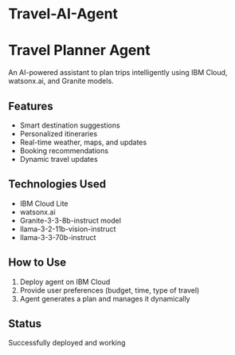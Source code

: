 # Travel-AI-Agent
# Travel Planner Agent

An AI-powered assistant to plan trips intelligently using IBM Cloud, watsonx.ai, and Granite models.

## Features
- Smart destination suggestions
- Personalized itineraries
- Real-time weather, maps, and updates
- Booking recommendations
- Dynamic travel updates

## Technologies Used
- IBM Cloud Lite
- watsonx.ai
- Granite-3-3-8b-instruct model
- llama-3-2-11b-vision-instruct
- llama-3-3-70b-instruct
  
## How to Use
1. Deploy agent on IBM Cloud
2. Provide user preferences (budget, time, type of travel)
3. Agent generates a plan and manages it dynamically

## Status
Successfully deployed and working


